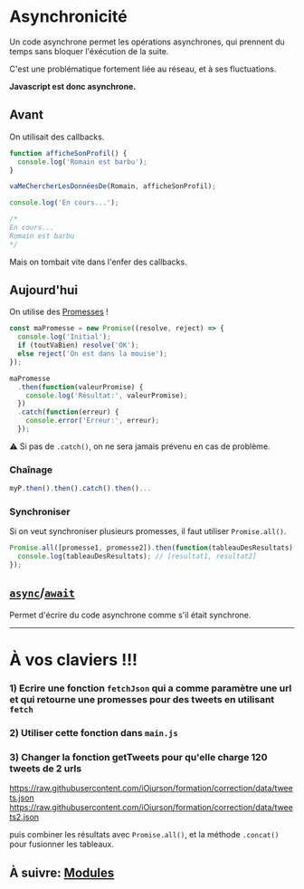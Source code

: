 # Asynchronicité

Un code asynchrone permet les opérations asynchrones, qui prennent du temps sans bloquer l'éxécution de la suite.

C'est une problématique fortement liée au réseau, et à ses fluctuations.

**Javascript est donc asynchrone.**

## Avant

On utilisait des callbacks.

```js
function afficheSonProfil() {
  console.log('Romain est barbu');
}

vaMeChercherLesDonnéesDe(Romain, afficheSonProfil);

console.log('En cours...');

/*
En cours...
Romain est barbu
*/
```

Mais on tombait vite dans l'enfer des callbacks.

## Aujourd'hui

On utilise des [Promesses](https://developer.mozilla.org/fr/docs/Web/JavaScript/Guide/Utiliser_les_promesses) !

```js
const maPromesse = new Promise((resolve, reject) => {
  console.log('Initial');
  if (toutVaBien) resolve('OK');
  else reject('On est dans la mouise');
});

maPromesse
  .then(function(valeurPromise) {
    console.log('Résultat:', valeurPromise);
  })
  .catch(function(erreur) {
    console.error('Erreur:', erreur);
  });
```

⚠ Si pas de `.catch()`, on ne sera jamais prévenu en cas de problème.

### Chaînage

```js
myP.then().then().catch().then()...
```

### Synchroniser

Si on veut synchroniser plusieurs promesses, il faut utiliser `Promise.all()`.

```js
Promise.all([promesse1, promesse2]).then(function(tableauDesResultats) {
  console.log(tableauDesResultats); // [resultat1, resultat2]
});
```

## [`async`](https://developer.mozilla.org/en-US/docs/Web/JavaScript/Reference/Statements/async_function)/[`await`](https://developer.mozilla.org/en-US/docs/Web/JavaScript/Reference/Operators/await)

Permet d'écrire du code asynchrone comme s'il était synchrone.

---

# À vos claviers !!!

### 1) Ecrire une fonction `fetchJson` qui a comme paramètre une url et qui retourne une promesses pour des tweets en utilisant `fetch`

### 2) Utiliser cette fonction dans `main.js`

### 3) Changer la fonction getTweets pour qu'elle charge 120 tweets de 2 urls

https://raw.githubusercontent.com/iOiurson/formation/correction/data/tweets.json
https://raw.githubusercontent.com/iOiurson/formation/correction/data/tweets2.json

puis combiner les résultats avec `Promise.all()`, et la méthode `.concat()` pour fusionner
les tableaux.

## À suivre: [Modules](./modules.md)
